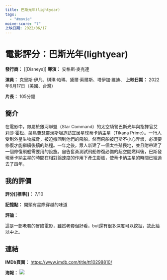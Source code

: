 ```yaml
---
title: 巴斯光年(lightyear)
tags:
  - "#movie"
moive-score: "7"
上映日期: 2022/06/17
---
```


# 電影評分：巴斯光年(lightyear)
**發行商：** [[Disneys]]
**導演：** 安格斯·麥克連

**演員：** 克里斯·伊凡、琪琪·帕瑪、黛爾·索爾斯、塔伊加·維迪、
**上映日期：** 2022年6月17日（美國、台灣）

**片長：** 105分鐘


## 簡介

在電影中，隸屬於銀河聯盟（Star Command）的太空騎警巴斯光年與指揮官艾莉莎·霍松、菜鳥費瑟靈漢斯坦造訪宜居星球蒂卡納主星（Tikana Prime）。一行人受到外星生物威脅，被迫撤回到他們的飛船。然而飛船被巴斯不小心弄壞，必須要修復才能繼續後續的路程。一年之後，眾人新建了一個太空殖民地，並且附帶建了一個修復飛船需要用的設施。自告奮勇測試飛船修復必備的超空間燃料後，巴斯發現蒂卡納主星的時間在相對論速度的作用下產生膨脹，使蒂卡納主星的時間已經過去了四年。


## 我的評價
**評分[[標準]]：** 7/10 

**記憶點：** 開頭有星際穿越的味道

**評論：** 

這是一部老套的冒險電影，雖然老套但好看，but還有很多深度可以挖掘，故此給以中上。


## 連結
**IMDb頁面：** https://www.imdb.com/title/tt10298810/ 

**海報：** 
![](image/fotojet-3-1655873523.jpg?crop=0.502xw:1.00xh;0,0&resize=640:*)